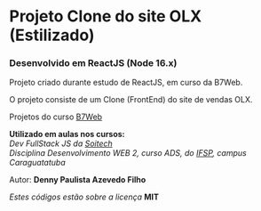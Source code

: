# Projeto Clone do site OLX (Estilizado)

### Desenvolvido em ReactJS (Node 16.x)

Projeto criado durante estudo de ReactJS, em curso da B7Web.

O projeto consiste de um Clone (FrontEnd) do site de vendas OLX.

Projetos do curso [B7Web](https://b7web.com.br/)

**Utilizado em aulas nos cursos:**  
_Dev FullStack JS da [Soitech](https://www.soitech.com.br/)_  
_Disciplina Desenvolvimento WEB 2, curso ADS, do [IFSP](https://ifspcaraguatatuba.edu.br/), campus Caraguatatuba_

Autor: **Denny Paulista Azevedo Filho**

_Estes códigos estão sobre a licença_ **MIT**
